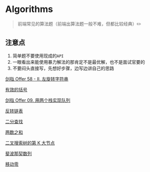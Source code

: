 # Algorithms

> 前端常见的算法题（前端出算法题一般不难，但都比较经典）:pencil2:

## 注意点

1. 简单题不要使用现成的`API`
2. 一眼看出来能使用暴力解法的那肯定不是最优解，也不是面试官要的
3. 不要闷头直接写，先想好步骤，边写边讲自己的思路

[剑指 Offer 58 - II. 左旋转字符串](./Algorithms/LeftRotationString.md)

[有效的括号](./ValidParentheses.md)

[剑指 Offer 09. 用两个栈实现队列](./UseTwoStacksToImplementQueues.md)

[反转链表](./ReverseLinkedList.md)

[二分查找](./BinarySearch.md)

[两数之和](./TwoSum.md)

[二叉搜索树的第 K 大节点](./BinarySearchTree.md)

[斐波那契数列](./Fibonacci.md)

[移动零](./MoveZeroes.md)
